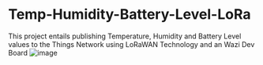 # Temp-Humidity-Battery-Level-LoRa
This project entails publishing Temperature, Humidity and Battery Level values to the Things Network using LoRaWAN Technology and an Wazi Dev Board 
![image](https://github.com/Ronny-Kimutai/Temp-Humidity-Battery-Level-LoRa/assets/116434600/004a3513-0ddf-40a7-88ab-6ea05f327ab8)

